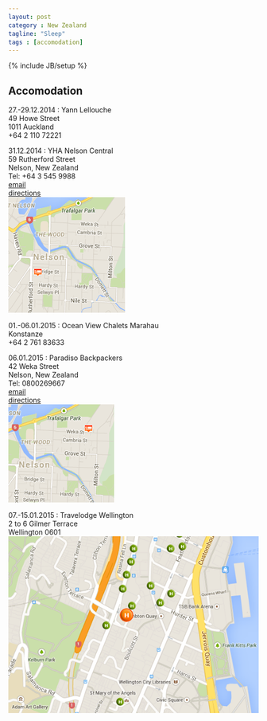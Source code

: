 ```yaml
---
layout: post
category : New Zealand
tagline: "Sleep"
tags : [accomodation]
---
```

{% include JB/setup %}

## Accomodation

27.-29.12.2014
:   Yann Lellouche  
    49 Howe Street  
    1011 Auckland  
    +64 2 110 72221

31.12.2014
:   YHA Nelson Central  
	59 Rutherford Street  
	Nelson, New Zealand  
	Tel: +64 3 545 9988  
	[email](mailto:yha.nelson@yha.co.nz)  
	[directions](http://www.hostelworld.com/hosteldetails.php/YHA-Nelson-Central/Nelson/12260/directions)  
	![Map YHA Nelson Central](/assets/images/maps/map_yha_nelson_central.png)

01.-06.01.2015
:   Ocean View Chalets
	Marahau  
	Konstanze  
    +64 2 761 83633  

06.01.2015
:   Paradiso Backpackers  
	42 Weka Street  
	Nelson, New Zealand  
    Tel: 0800269667  
    [email](mailto:bookings.aptparadiso2806@siteminder.com.au)  
    [directions](http://www.hostelworld.com/hosteldetails.php/Paradiso-Backpackers/Nelson/27995/directions)  
    ![Map Paradiso Backpackers](/assets/images/maps/map_paradiso_backpackers.png)

07.-15.01.2015
:   Travelodge Wellington  
	2 to 6 Gilmer Terrace  
	Wellington 0601  
	![Map Airport Express](/assets/images/maps/map_travelodge_wellington.png)
